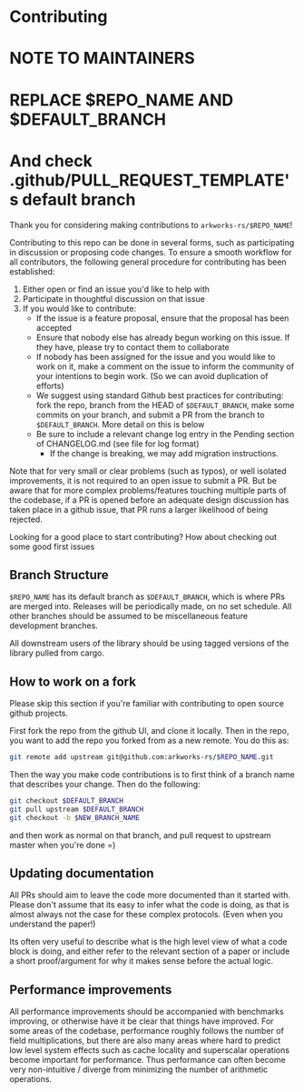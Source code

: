 # Contributing
# NOTE TO MAINTAINERS
# REPLACE $REPO_NAME AND $DEFAULT_BRANCH
# And check .github/PULL_REQUEST_TEMPLATE's default branch

Thank you for considering making contributions to `arkworks-rs/$REPO_NAME`!

Contributing to this repo can be done in several forms, such as participating in discussion or proposing code changes. 
To ensure a smooth workflow for all contributors, the following general procedure for contributing has been established:

1) Either open or find an issue you'd like to help with
2) Participate in thoughtful discussion on that issue
3) If you would like to contribute:
    * If the issue is a feature proposal, ensure that the proposal has been accepted
    * Ensure that nobody else has already begun working on this issue.
    If they have, please try to contact them to collaborate
    * If nobody has been assigned for the issue and you would like to work on it, make a comment on the issue to inform the community of your intentions to begin work. (So we can avoid duplication of efforts)
    * We suggest using standard Github best practices for contributing: fork the repo, branch from the HEAD of `$DEFAULT_BRANCH`, make some commits on your branch, and submit a PR from the branch to `$DEFAULT_BRANCH`.
    More detail on this is below
    * Be sure to include a relevant change log entry in the Pending section of CHANGELOG.md (see file for log format)
        * If the change is breaking, we may add migration instructions.

Note that for very small or clear problems (such as typos), or well isolated improvements, it is not required to an open issue to submit a PR.
But be aware that for more complex problems/features touching multiple parts of the codebase, if a PR is opened before an adequate design discussion has taken place in a github issue, that PR runs a larger likelihood of being rejected.

Looking for a good place to start contributing? How about checking out some good first issues

## Branch Structure

`$REPO_NAME` has its default branch as `$DEFAULT_BRANCH`, which is where PRs are merged into. Releases will be periodically made, on no set schedule.
All other branches should be assumed to be miscellaneous feature development branches.

All downstream users of the library should be using tagged versions of the library pulled from cargo.

## How to work on a fork
Please skip this section if you're familiar with contributing to open source github projects.

First fork the repo from the github UI, and clone it locally.
Then in the repo, you want to add the repo you forked from as a new remote. You do this as:
```bash
git remote add upstream git@github.com:arkworks-rs/$REPO_NAME.git
```

Then the way you make code contributions is to first think of a branch name that describes your change.
Then do the following:
```bash
git checkout $DEFAULT_BRANCH
git pull upstream $DEFAULT_BRANCH
git checkout -b $NEW_BRANCH_NAME
```
and then work as normal on that branch, and pull request to upstream master when you're done =)

## Updating documentation

All PRs should aim to leave the code more documented than it started with.
Please don't assume that its easy to infer what the code is doing,
as that is almost always not the case for these complex protocols.
(Even when you understand the paper!)

Its often very useful to describe what is the high level view of what a code block is doing,
and either refer to the relevant section of a paper or include a short proof/argument for why it makes sense before the actual logic.

## Performance improvements

All performance improvements should be accompanied with benchmarks improving, or otherwise have it be clear that things have improved.
For some areas of the codebase, performance roughly follows the number of field multiplications, but there are also many areas where
hard to predict low level system effects such as cache locality and superscalar operations become important for performance.
Thus performance can often become very non-intuitive / diverge from minimizing the number of arithmetic operations.